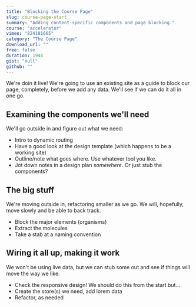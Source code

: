 ```yaml
---
title: "Blocking the Course Page"
slug: course-page-start
summary: "Adding content-specific components and page blocking."
course: "accelerator"
vimeo: "824181665"
category: "The Course Page"
download_url: ""
free: false
duration: 1944
gist: "null"
github: ""
---
```


We're doin it live! We're going to use an existing site as a guide to block our page, completely, before we add any data. We'll see if we can do it all in one go.

## Examining the components we'll need
We'll go outside in and figure out what we need:

 - Intro to dynamic routing
 - Have a good look at the design template (which happens to be a working site)
 - Outline/note what goes where. Use whatever tool you like.
 - Jot down notes in a design plan _somewhere_. Or just stub the components?

## The big stuff
We're moving outside in, refactoring smaller as we go. We will, hopefully, move slowly and be able to back track.
 
 - Block the major elements (organisms)
 - Extract the molecules
 - Take a stab at a naming convention

## Wiring it all up, making it work
We won't be using live data, but we can stub some out and see if things will move the way we like.

 - Check the responsive design! We should do this from the start but...
 - Create the store(s) we need, add lorem data
 - Refactor, as needed

